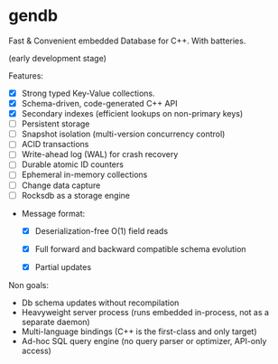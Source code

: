 # gendb
Fast &amp; Convenient embedded Database for C++. With batteries.

(early development stage)

Features:
  * [x] Strong typed Key-Value collections.
  * [x] Schema-driven, code-generated C++ API
  * [x] Secondary indexes (efficient lookups on non-primary keys)
  * [ ] Persistent storage
  * [ ] Snapshot isolation (multi-version concurrency control)
  * [ ] ACID transactions
  * [ ] Write-ahead log (WAL) for crash recovery
  * [ ] Durable atomic ID counters
  * [ ] Ephemeral in-memory collections
  * [ ] Change data capture
  * [ ] Rocksdb as a storage engine
  * Message format:
    * [x] Deserialization-free O(1) field reads
    * [x] Full forward and backward compatible schema evolution
    * [x] Partial updates


Non goals:
  * Db schema updates without recompilation
  * Heavyweight server process (runs embedded in-process, not as a separate daemon)
  * Multi-language bindings (C++ is the first-class and only target)
  * Ad-hoc SQL query engine (no query parser or optimizer, API-only access)
